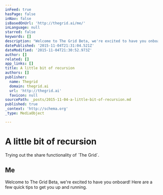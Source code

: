 ```yaml
---
inFeed: true
hasPage: false
inNav: false
isBasedOnUrl: 'http://thegrid.ai/me/'
inLanguage: null
starred: false
keywords: []
description: "Welcome to The Grid Beta, we're excited to have you onboard! Here are a few quick tips to get you up and running."
datePublished: '2015-11-04T21:31:04.521Z'
dateModified: '2015-11-04T21:30:52.973Z'
author: []
related: []
app_links: []
title: A little bit of recursion
authors: []
publisher:
  name: Thegrid
  domain: thegrid.ai
  url: 'http://thegrid.ai'
  favicon: null
sourcePath: _posts/2015-11-04-a-little-bit-of-recursion.md
published: true
_context: 'http://schema.org'
_type: MediaObject

---
```

# A little bit of recursion

Trying out the share functionality of \`The Grid\`.

<article style=""><h1>Me</h1><p>Welcome to The Grid Beta, we're excited to have you onboard! Here are a few quick tips to get you up and running.</p></article>